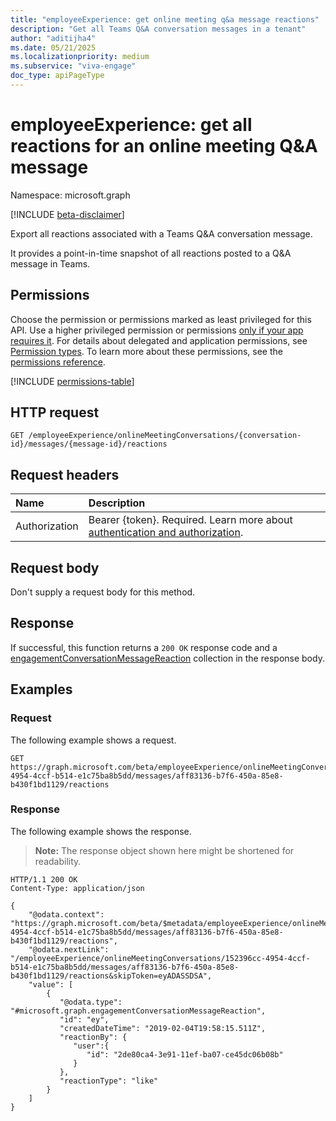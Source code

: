 ```yaml
---
title: "employeeExperience: get online meeting q&a message reactions"
description: "Get all Teams Q&A conversation messages in a tenant"
author: "aditijha4"
ms.date: 05/21/2025
ms.localizationpriority: medium
ms.subservice: "viva-engage"
doc_type: apiPageType
---
```


# employeeExperience: get all reactions for an online meeting Q&A message

Namespace: microsoft.graph

[!INCLUDE [beta-disclaimer](../../includes/beta-disclaimer.md)]

Export all reactions associated with a Teams Q&A conversation message.

It provides a point-in-time snapshot of all reactions posted to a Q&A message in Teams.

## Permissions

Choose the permission or permissions marked as least privileged for this API. Use a higher privileged permission or permissions [only if your app requires it](/graph/permissions-overview#best-practices-for-using-microsoft-graph-permissions). For details about delegated and application permissions, see [Permission types](/graph/permissions-overview#permission-types). To learn more about these permissions, see the [permissions reference](/graph/permissions-reference).

<!-- {
  "blockType": "permissions",
  "name": "employeeexperience-getallonlinemeetingmessages-permissions"
}
-->
[!INCLUDE [permissions-table](../includes/permissions/employeeexperience-getallonlinemeetingmessages-permissions.md)]

## HTTP request

<!-- {
  "blockType": "ignored"
}
-->
``` http
GET /employeeExperience/onlineMeetingConversations/{conversation-id}/messages/{message-id}/reactions
```

## Request headers

|Name|Description|
|:---|:---|
|Authorization|Bearer {token}. Required. Learn more about [authentication and authorization](/graph/auth/auth-concepts).|

## Request body

Don't supply a request body for this method.

## Response

If successful, this function returns a `200 OK` response code and a [engagementConversationMessageReaction](../resources/engagementconversationmessagereaction.md) collection in the response body.

## Examples

### Request

The following example shows a request.
<!-- {
  "blockType": "request",
  "name": "employeeexperiencethis.getallonlinemeetingmessagereactions"
}
-->
``` http
GET https://graph.microsoft.com/beta/employeeExperience/onlineMeetingConversations/152396cc-4954-4ccf-b514-e1c75ba8b5dd/messages/aff83136-b7f6-450a-85e8-b430f1bd1129/reactions
```


### Response

The following example shows the response.

>**Note:** The response object shown here might be shortened for readability.

<!-- {
  "blockType": "response",
  "truncated": true,
  "@odata.type": "Collection(microsoft.graph.engagementConversationMessage)"
}
-->
``` http
HTTP/1.1 200 OK
Content-Type: application/json

{
    "@odata.context": "https://graph.microsoft.com/beta/$metadata/employeeExperience/onlineMeetingConversations/152396cc-4954-4ccf-b514-e1c75ba8b5dd/messages/aff83136-b7f6-450a-85e8-b430f1bd1129/reactions",
    "@odata.nextLink": "/employeeExperience/onlineMeetingConversations/152396cc-4954-4ccf-b514-e1c75ba8b5dd/messages/aff83136-b7f6-450a-85e8-b430f1bd1129/reactions&skipToken=eyADASSDSA",
    "value": [
        {
           "@odata.type": "#microsoft.graph.engagementConversationMessageReaction",
           "id": "ey",        
           "createdDateTime": "2019-02-04T19:58:15.511Z",
           "reactionBy": {
              "user":{
                 "id": "2de80ca4-3e91-11ef-ba07-ce45dc06b08b"
              }
           },
           "reactionType": "like"
        }
    ]
}
```

